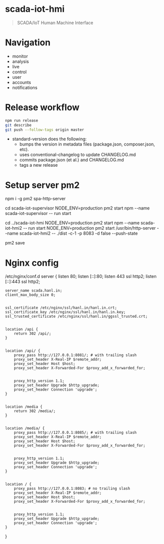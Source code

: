 # scada-iot-hmi
> SCADA/IoT Human Machine Interface

# Navigation
* monitor
* analysis
* live
* control
* user
* accounts
* notifications

# Release workflow

```bash
npm run release
git describe
git push --follow-tags origin master
```

* standard-version does the following:
  * bumps the version in metadata files (package.json, composer.json, etc).
  * uses conventional-changelog to update CHANGELOG.md
  * commits package.json (et al.) and CHANGELOG.md
  * tags a new release

# Setup server pm2
npm i -g pm2 spa-http-server

cd scada-iot-supervisor
NODE_ENV=production pm2 start npm --name scada-iot-supervisor -- run start

cd ../scada-iot-hmi
NODE_ENV=production pm2 start npm --name scada-iot-hmi2 -- run start
NODE_ENV=production pm2 start /usr/bin/http-server --name scada-iot-hmi2 -- ./dist -c-1 -p 8083 -d false --push-state

pm2 save

# Nginx config
/etc/nginx/conf.d
server {
    listen      80;
    listen      [::]:80;
    listen      443 ssl http2;
    listen      [::]:443 ssl http2;


    server_name scada.hanl.in;
    client_max_body_size 0;


    ssl_certificate /etc/nginx/ssl/hanl.in/hanl.in.crt;
    ssl_certificate_key /etc/nginx/ssl/hanl.in/hanl.in.key;
    ssl_trusted_certificate /etc/nginx/ssl/hanl.in/ggssl_trusted.crt;


    location /api {
        return 302 /api/;
    }


    location /api/ {
        proxy_pass http://127.0.0.1:8081/; # with trailing slash
        proxy_set_header X-Real-IP $remote_addr;
        proxy_set_header Host $host;
        proxy_set_header X-Forwarded-For $proxy_add_x_forwarded_for;


        proxy_http_version 1.1;
        proxy_set_header Upgrade $http_upgrade;
        proxy_set_header Connection 'upgrade';
    }


    location /media {
        return 302 /media/;
    }


    location /media/ {
        proxy_pass http://127.0.0.1:8085/; # with trailing slash
        proxy_set_header X-Real-IP $remote_addr;
        proxy_set_header Host $host;
        proxy_set_header X-Forwarded-For $proxy_add_x_forwarded_for;


        proxy_http_version 1.1;
        proxy_set_header Upgrade $http_upgrade;
        proxy_set_header Connection 'upgrade';
    }


    location / {
        proxy_pass http://127.0.0.1:8083; # no trailing slash
        proxy_set_header X-Real-IP $remote_addr;
        proxy_set_header Host $host;
        proxy_set_header X-Forwarded-For $proxy_add_x_forwarded_for;


        proxy_http_version 1.1;
        proxy_set_header Upgrade $http_upgrade;
        proxy_set_header Connection 'upgrade';
    }
}
